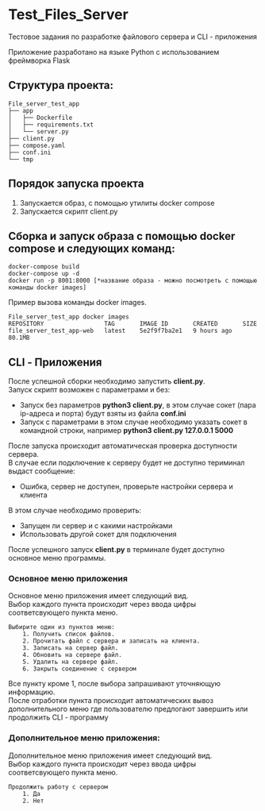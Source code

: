 # Test_Files_Server

Тестовое задания по разработке файлового сервера и CLI - приложения

Приложение разработано на языке Python с использованием фреймворка Flask

## Структура проекта:

```
File_server_test_app
├── app
│   ├── Dockerfile
│   ├── requirements.txt
│   └── server.py
├── client.py
├── compose.yaml
├── conf.ini
└── tmp
```

## Порядок запуска проекта
1. Запускается образ, с помощью утилиты docker compose 
2. Запускается скрипт client.py


## Сборка и запуск образа с помощью **docker compose** и следующих команд:
```
docker-compose build
docker-compose up -d
docker run -p 8001:8000 [*название образа - можно посмотреть с помощью команды docker images]
```
Пример вызова команды docker images. 
```
File_server_test_app docker images       
REPOSITORY                 TAG       IMAGE ID       CREATED       SIZE
file_server_test_app-web   latest    5e2f9f7ba2e1   9 hours ago   80.1MB
```

## CLI - Приложения 
После успешной сборки необходимо запустить **client.py**. \
Запуск скрипт возможен с параметрами и без:
- Запуск без параметров **python3 client.py**, в этом случае сокет (пара ip-адреса и порта) будут взяты из файла **conf.ini** 
- Запуск с параметрами в этом случае необходимо указать сокет в командной строки, например **python3 client.py 127.0.0.1 5000**

После запуска происходит автоматическая проверка доступности сервера. \
В случае если подключение к серверу будет не доступно териминал выдаст сообщение:
- Ошибка, сервер не доступен, проверьте настройки сервера и клиента

В этом случае необходимо проверить:
- Запущен ли сервер и с какими настройками
- Использовать другой сокет для подключения

После успешного запуск **client.py** в терминале будет доступно основное меню программы. 

### Основное меню приложения

Основное меню приложения имеет следующий вид. \
Выбор каждого пункта происходит через ввода цифры соответсвующего пункта меню.

```
Выбирите один из пунктов меню:
    1. Получить список файлов.
    2. Прочитать файл с сервера и записать на клиента.
    3. Записать на сервер файл.
    4. Обновить на сервере файл.
    5. Удалить на сервере файл.
    6. Закрыть соединение с сервером
```
    
Все пункту кроме 1, после выбора запрашивают уточняющую информацию. \
После отработки пункта происходит автоматических вывоз дополнительного меню где пользователю предлогают завершить или продолжить CLI - программу

### Дополнительное меню приложения:

Дополнительное меню приложения имеет следующий вид. \
Выбор каждого пункта происходит через ввода цифры соответсвующего пункта меню.
```
Продолжить работу с сервером
    1. Да
    2. Нет
```
